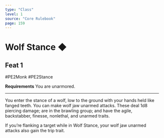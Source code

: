 ```yaml
---
type: "Class"
level: 1
source: "Core Rulebook"
page: 159
---
```

# Wolf Stance ◆
## Feat 1
#PE2Monk #PE2Stance 

**Requirements** You are unarmored.

---
You enter the stance of a wolf, low to the ground with your hands held like fanged teeth. You can make wolf jaw unarmed attacks. These deal 1d8 piercing damage; are in the brawling group; and have the agile, backstabber, finesse, nonlethal, and unarmed traits.

If you’re flanking a target while in Wolf Stance, your wolf jaw unarmed attacks also gain the trip trait.